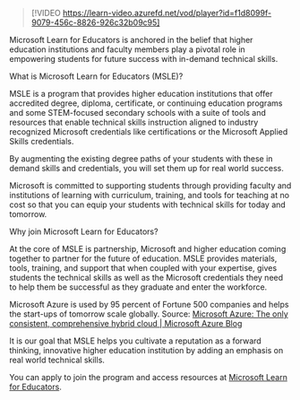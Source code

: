> [!VIDEO https://learn-video.azurefd.net/vod/player?id=f1d8099f-9079-456c-8826-926c32b09c95]

Microsoft Learn for Educators is anchored in the belief that higher education institutions and faculty members play a pivotal role in empowering students for future success with in-demand technical skills.

What is Microsoft Learn for Educators (MSLE)? 

MSLE is a program that provides higher education institutions that offer accredited degree, diploma, certificate, or continuing education programs and some STEM-focused secondary schools with a suite of tools and resources that enable technical skills instruction aligned to industry recognized Microsoft credentials like certifications or the Microsoft Applied Skills credentials.

By augmenting the existing degree paths of your students with these in demand skills and credentials, you will set them up for real world success.

Microsoft is committed to supporting students through providing faculty and institutions of learning with curriculum, training, and tools for teaching at no cost so that you can equip your students with technical skills for today and tomorrow.

Why join Microsoft Learn for Educators?

At the core of MSLE is partnership, Microsoft and higher education coming together to partner for the future of education. MSLE provides materials, tools, training, and support that when coupled with your expertise, gives students the technical skills as well as the Microsoft credentials they need to help them be successful as they graduate and enter the workforce.

Microsoft Azure is used by 95 percent of Fortune 500 companies and helps the start-ups of tomorrow scale globally. Source: [Microsoft Azure: The only consistent, comprehensive hybrid cloud | Microsoft Azure Blog](https://azure.microsoft.com/en-us/blog/microsoft-azure-the-only-consistent-comprehensive-hybrid-cloud/)

It is our goal that MSLE helps you cultivate a reputation as a forward thinking, innovative higher education institution by adding an emphasis on real world technical skills.

You can apply to join the program and access resources at [Microsoft Learn for Educators](https://aka.ms/MSLE).
